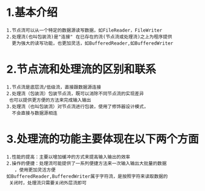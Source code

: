 # 1.基本介绍
    1.节点流可以从一个特定的数据源读写数据，如FileReader，FileWriter
    2.处理流(也叫包装流)是"连接" 在已存在的流(节点流或处理流)之上为程序提供
      更为强大的读写功能，也更加灵活，如BufferedReader,如BufferedWriter
# 2.节点流和处理流的区别和联系
    1.节点流是底层流/低级流，直接跟数据源连接
    2.处理流（包装流）包装节点流，既可以消除不同节点流的实现差异
     也可以提供更方便的方法来完成输入输出
    3.处理流（也叫包装流）对节点流进行包装，使用了修饰器设计模式，
      不会直接与数据源相连
# 3.处理流的功能主要体现在以下两个方面
    1.性能的提高：主要以增加缓冲的方式来提高输入输出的效率
    2.操作的便捷：处理流可能提供了一系列便捷方法来一次输入输出大批量的数据
       ，使用更加灵活方便
    如BufferedReader,BufferedWriter属于字符流，是按照字符来读取数据的
     关闭时，处理流只需要关闭外层流即可
